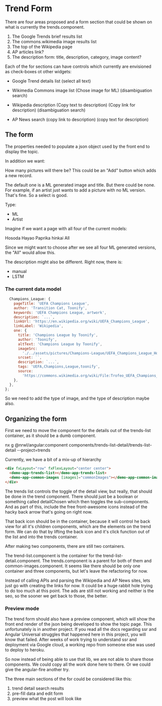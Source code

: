 # Trend Form

There are four areas proposed and a form section that could be shown on what is currently the trends.component.

1. The Google Trends brief results list
2. The commons.wikimedia image results list
3. The top of the Wikipedia page
4. AP articles link?
5. The description form: title, description, category, image content?

Each of the for sections can have controls which currently are envisioned as check-boxes ot other widgets:

- Google Trend details list
(select all text)

- Wikimedia Commons image list
(Chose image for ML)
(disambiguation search)

- Wikipedia description
(Copy text to description)
(Copy link for description)
(disambiguation search)

- AP News search
(copy link to description)
(copy text for description)

## The form

The properties needed to populate a json object used by the front end to display the topic.

In addition we want:

How many pictures will there be?  This could be an "Add" button which adds a new record.

The default one is a ML generated image and title.  But there could be none.  For example, if an artist just wants to add a picture with no ML version.  That's fine.  So a select is good.

Type:

- ML
- Artist

Imagine if we want a page with all four of the current models:

Hosoda
Hayao
Paprika
hinkai
All

Since we might want to choose after we see all four ML generated versions, the "All" would allow this.

The description might also be different.  Right now, there is:

- manual
- LSTM

### The current data model

```js
  Champions_League: {
    pageTitle: 'UEFA Champions League',
    author: 'Transition Cat, Toonify',
    keywords: 'UEFA Champions League, artwork',
    description: `...`,
    linkUrl: 'https://en.wikipedia.org/wiki/UEFA_Champions_League',
    linkLabel: 'Wikipedia',
    one: {
      title: 'Champions League by Toonify',
      author: 'Toonify',
      altText: 'Champions League by Toonify',
      imageSrc:
        './../assets/pictures/Champions-League/UEFA_Champions_League_Hosoda.jpg',
      srcset: ``,
      description: `...`,
      tags: 'UEFA,Champions,League,toonify',
      source:
        'https://commons.wikimedia.org/wiki/File:Trofeo_UEFA_Champions_League.jpg',
    },
  },
};
```

So we need to add the type of image, and the type of description maybe also.

## Organizing the form

First we need to move the component for the details out of the trends-list container, as it should be a dumb component.

nx g @nrwl/angular:component  components/trends-list-detail/trends-list-detail --project=trends

Currently, we have a bit of a mix-up of hierarchy

```html
<div fxLayout="row" fxFlexLayout="center center">
  <demo-app-trends-list></demo-app-trends-list>
  <demo-app-common-images [images]="commonImages"></demo-app-common-images>
</div>
```

The trends list controls the toggle of the detail view, but really, that should be done in the trend component.  There should just be a boolean or something called detailChosen which then toggles the sub-components.  And as part of this, include the free front-awesome icons instead of the hacky back arrow that's going on right now.

That back icon should be in the container, because it will control he back view for all it's children components, which are the elements on the trend form.  We can do that by lifting the back icon and it's click function out of the list and into the trends container.

After making two components, there are still two containers.

The trend-list.component is the container for the trend-list-detail.component.
The trends.component is a parent for both of them and common-images.component.  It seems like there should be only one container and three components, but let's leave the refactoring for now.

Instead of calling APIs and parsing the Wikipedia and AP News sites, lets just go with creating the links for now.  It could be a huge rabbit hole trying to do too much at this point.  The ads are still not working and neither is the seo, so the sooner we get back to those, the better.

### Preview mode

The trend form should also have a preview component, which will show the front end render of the json being developed to show the topic page.  This unfortunately is in another project.  If you read all the docs regarding ssr and Angular Universal struggles that happened here in this project, you will know that failed.  After weeks of work trying to understand ssr and deployment via Google cloud, a working repo from someone else was used to deploy to heroku.

So now instead of being able to use that lib, we are not able to share those components.  We could copy all the work done here to there.  Or we could give the angular-fire another try.

The three main sections of the for could be considered like this:

1. trend detail search results
2. pre-fill data and edit form
3. preview what the post will look like
